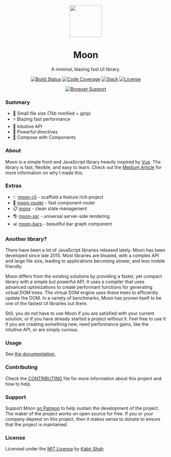 <p align="center"><a href="https://kbrsh.github.io/moon" target="_blank"><img width="100" src="https://raw.githubusercontent.com/kbrsh/moon/gh-pages/img/logo.png"></a></p>
<h1 align="center">Moon</h1>
<p align="center">A minimal, blazing fast UI library.</p>
<p align="center">
  <a href="https://travis-ci.org/kbrsh/moon"><img src="https://travis-ci.org/kbrsh/moon.svg?branch=master" alt="Build Status"></a>
  <a href="https://codecov.io/gh/kbrsh/moon"><img src="https://codecov.io/gh/kbrsh/moon/branch/master/graph/badge.svg" alt="Code Coverage"></a>
  <a href="https://moon-slack.herokuapp.com"><img src="https://moon-slack.herokuapp.com/badge.svg" alt="Slack"></a>
  <a href="https://kbrsh.github.io/license"><img src="https://img.shields.io/badge/license-MIT-blue.svg" alt="License"></a>
</p>
<p align="center">
  <a href="https://saucelabs.com/u/KingPixil"><img src="https://saucelabs.com/browser-matrix/KingPixil.svg" alt="Browser Support"></a>
</p>

### Summary

- :tada: Small file size (7kb minified + gzip)
- :zap: Blazing fast performance
- :rocket: Intuitive API
- :gem: Powerful directives
- :hammer: Compose with Components

### About

Moon is a simple front end JavaScript library heavily inspired by [Vue](https://vuejs.org). The library is fast, flexible, and easy to learn. Check out the [Medium Article](https://hackernoon.com/introducing-moon-1d44a99635f0) for more information on why I made this.

### Extras

* ✨ [moon-cli](https://github.com/kbrsh/moon-cli) - scaffold a feature rich project
* 🚩 [moon-router](https://github.com/kbrsh/moon-router) - fast component router
* 📋 [monx](https://github.com/kbrsh/monx) - clean state management
* 🌎 [moon-ssr](https://github.com/kbrsh/moon-ssr) - universal server-side rendering
* 📊 [moon-bars](https://kbrsh.github.io/moon-bars) - beautiful bar graph component

### Another library?

There have been a lot of JavaScript libraries released lately. Moon has been developed since late 2015. Most libraries are bloated, with a complex API and large file size, leading to applications becoming slower, and less mobile friendly.

Moon differs from the existing solutions by providing a faster, yet compact library with a simple but powerful API. It uses a compiler that uses advanced optimizations to create performant functions for generating virtual DOM trees. The virtual DOM engine uses these trees to efficiently update the DOM. In a variety of benchmarks, Moon has proven itself to be one of the fastest UI libraries out there.

Still, you do not have to use Moon if you are satisfied with your current solution, or if you have already started a project without it. Feel free to use it if you are creating something new, need performance gains, like the intuitive API, or are simply curious.

### Usage

See [the documentation.](https://kbrsh.github.io/moon)

### Contributing

Check the [CONTRIBUTING](/CONTRIBUTING.md) file for more information about this project and how to help.

### Support

Support Moon [on Patreon](https://patreon.com/kbrsh) to help sustain the development of the project. The maker of the project works on open source for free. If you or your company depend on this project, then it makes sense to donate to ensure that the project is maintained.

### License

Licensed under the [MIT License](https://kbrsh.github.io/license) by [Kabir Shah](https://kabir.sh)
